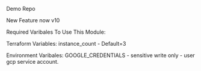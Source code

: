 Demo Repo 

New Feature now v10 

Required Varibales To Use This Module:

Terraform Variables: 
instance_count - Default=3

Environment Varibales: 
GOOGLE_CREDENTIALS - sensitive write only - user gcp service account.
